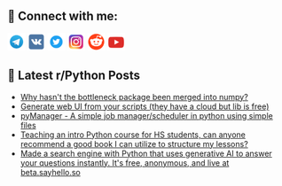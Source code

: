 ## 🔎 Connect with me:
[<img src="https://github.com/bullbesh/bullbesh/blob/main/images/Telegram.png" width="32" height="32" />](https://t.me/bullbesh)
[<img src="https://github.com/bullbesh/bullbesh/blob/main/images/VK.png" width="32" height="32" />](https://vk.com/bullbesh)
[<img src="https://github.com/bullbesh/bullbesh/blob/main/images/Twitter.png" width="32" height="32" />](https://twitter.com/bullbesh1)
[<img src="https://github.com/bullbesh/bullbesh/blob/main/images/Instagram.png" width="32" height="32" />](https://www.instagram.com/bullbesh)
[<img src="https://github.com/bullbesh/bullbesh/blob/main/images/Reddit.png" width="32" height="32" />](https://www.reddit.com/user/bullbesh)
[<img src="https://github.com/bullbesh/bullbesh/blob/main/images/YouTube.png" width="32" height="32" />](https://www.youtube.com/channel/UCtfjRs6uzgq5mfm8S06WTcg)

## 📕 Latest r/Python Posts
<!-- BLOG-POST-LIST:START -->
- [Why hasn&#39;t the bottleneck package been merged into numpy?](https://www.reddit.com/r/Python/comments/w348mu/why_hasnt_the_bottleneck_package_been_merged_into/)
- [Generate web UI from your scripts &lpar;they have a cloud but lib is free&rpar;](https://www.reddit.com/r/Python/comments/w34383/generate_web_ui_from_your_scripts_they_have_a/)
- [pyManager - A simple job manager/scheduler in python using simple files](https://www.reddit.com/r/Python/comments/w33ean/pymanager_a_simple_job_managerscheduler_in_python/)
- [Teaching an intro Python course for HS students, can anyone recommend a good book I can utilize to structure my lessons?](https://www.reddit.com/r/Python/comments/w33cxr/teaching_an_intro_python_course_for_hs_students/)
- [Made a search engine with Python that uses generative AI to answer your questions instantly. It&#39;s free, anonymous, and live at beta.sayhello.so](https://www.reddit.com/r/Python/comments/w30fkt/made_a_search_engine_with_python_that_uses/)
<!-- BLOG-POST-LIST:END -->
